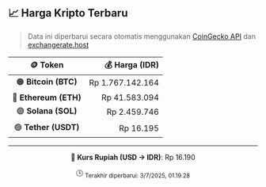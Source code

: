 

<!-- HARGA_KRIPTO -->
## 📈 Harga Kripto Terbaru

> Data ini diperbarui secara otomatis menggunakan [CoinGecko API](https://www.coingecko.com/) dan [exchangerate.host](https://exchangerate.host/)

<div align="center">

| 🪙 Token | 💰 Harga (IDR) |
|:------:|---------------:|
| 🟠 **Bitcoin (BTC)**   | Rp 1.767.142.164 |
| 🔵 **Ethereum (ETH)**  | Rp 41.583.094 |
| 🟣 **Solana (SOL)**    | Rp 2.459.746 |
| 🟢 **Tether (USDT)**   | Rp 16.195 |

---

💱 **Kurs Rupiah (USD → IDR)**: Rp 16.190

🕒 <sub>Terakhir diperbarui: 3/7/2025, 01.19.28</sub>

</div>
<!-- /HARGA_KRIPTO -->